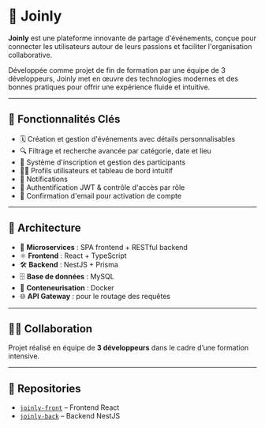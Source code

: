 # 🎉 Joinly

**Joinly** est une plateforme innovante de partage d'événements, conçue pour connecter les utilisateurs autour de leurs passions et faciliter l'organisation collaborative.

Développée comme projet de fin de formation par une équipe de 3 développeurs, Joinly met en œuvre des technologies modernes et des bonnes pratiques pour offrir une expérience fluide et intuitive.

---

## 🚀 Fonctionnalités Clés

- 🗓️ Création et gestion d'événements avec détails personnalisables
- 🔍 Filtrage et recherche avancée par catégorie, date et lieu
- 👥 Système d'inscription et gestion des participants
- 🙋‍♂️ Profils utilisateurs et tableau de bord intuitif
- 🔔 Notifications 
- 🔐 Authentification JWT & contrôle d'accès par rôle
- 📧 Confirmation d'email pour activation de compte

---

## 🧱 Architecture

- 🧩 **Microservices** : SPA frontend + RESTful backend
- ⚛️ **Frontend** : React + TypeScript
- 🛠️ **Backend** : NestJS + Prisma
- 🗄️ **Base de données** : MySQL
- 🐳 **Conteneurisation** : Docker
- 🌐 **API Gateway** : pour le routage des requêtes

---

## 👨‍💻 Collaboration

Projet réalisé en équipe de **3 développeurs** dans le cadre d’une formation intensive.

---

## 📂 Repositories

- [`joinly-front`](https://github.com/Issa150/Joinly-front.git) – Frontend React
- [`joinly-back`](https://github.com/Issa150/Joinly-back.git) – Backend NestJS
